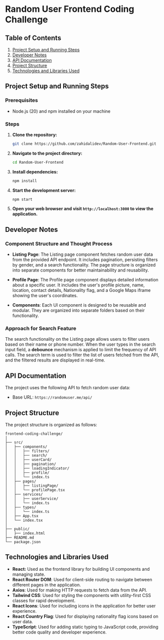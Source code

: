 # Random User Frontend Coding Challenge

## Table of Contents
1. [Project Setup and Running Steps](#project-setup-and-running-steps)
2. [Developer Notes](#developer-notes)
3. [API Documentation](#api-documentation)
4. [Project Structure](#project-structure)
5. [Technologies and Libraries Used](#technologies-and-libraries-used)

## Project Setup and Running Steps

### Prerequisites

- Node.js (20) and npm installed on your machine

### Steps

1. **Clone the repository:**

   ```bash
   git clone https://github.com/zahidalidev/Random-User-Frontend.git
   ```

2. **Navigate to the project directory:**

   ```bash
   cd Random-User-Frontend
   ```

3. **Install dependencies:**

   ```bash
   npm install
   ```

4. **Start the development server:**

   ```bash
   npm start
   ```

5. **Open your web browser and visit `http://localhost:3000` to view the application.**

## Developer Notes

### Component Structure and Thought Process

- **Listing Page**: The Listing page component fetches random user data from the provided API endpoint. It includes pagination, persisting filters by gender, and a search functionality. The page structure is organized into separate components for better maintainability and reusability.

- **Profile Page**: The Profile page component displays detailed information about a specific user. It includes the user's profile picture, name, location, contact details, Nationality flag, and a Google Maps iframe showing the user's coordinates.

- **Components**: Each UI component is designed to be reusable and modular. They are organized into separate folders based on their functionality.

### Approach for Search Feature

The search functionality on the Listing page allows users to filter users based on their name or phone number. When the user types in the search input field, a **debounce** mechanism is applied to limit the frequency of API calls. The search term is used to filter the list of users fetched from the API, and the filtered results are displayed in real-time.

## API Documentation

The project uses the following API to fetch random user data:

- Base URL: `https://randomuser.me/api/`

## Project Structure

The project structure is organized as follows:

```
frontend-coding-challenge/
│
├── src/
│   ├── components/
│   │   ├── filters/
│   │   ├── search/
│   │   ├── userCard/
│   │   ├── pagination/
│   │   ├── loadingIndicator/
│   │   ├── profile/
│   │   └── index.ts
│   ├── pages/
│   │   ├── listingPage/
│   │   └── profilePage.tsx
│   ├── services/
│   │   ├── userService/
│   │   └── index.ts
│   ├── types/
│   │   └── index.ts
│   ├── App.tsx
│   └── index.tsx
│
├── public/
│   ├── index.html
├── README.md
└── package.json
```

## Technologies and Libraries Used
- **React:** Used as the frontend library for building UI components and managing state.
- **React Router DOM**: Used for client-side routing to navigate between different pages in the application.
- **Axios**: Used for making HTTP requests to fetch data from the API.
- **Tailwind CSS**: Used for styling the components with utility-first CSS classes for rapid development.
- **React Icons**: Used for including icons in the application for better user experience.
- **React Country Flag**: Used for displaying nationality flag icons based on user data.
- **TypeScript**: Used for adding static typing to JavaScript code, providing better code quality and developer experience.
